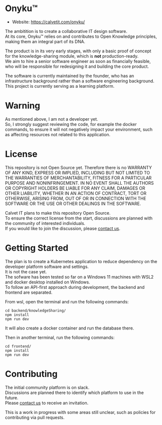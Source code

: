 # Onyku™

- Website: https://calvetit.com/onyku/

The ambitition is to create a collaborative IT design software.  
At its core, Onyku™ relies on and contributes to Open Knowledge principles, making them an integral part of its DNA.  

The product is in its very early stages, with only a basic proof of concept for the knowledge-sharing module, which is **not** production-ready.  
We aim to hire a senior software engineer as soon as financially feasible, who will be responsible for redesigning it and building the core product.  

The software is currently maintained by the founder, who has an infrastructure background rather than a software engineering background.  
This project is currently serving as a learning platform.

# Warning

As mentioned above, I am not a developer yet.  
So, I strongly suggest reviewing the code, for example the docker commands, to ensure it will not negatively impact your environment, such as affecting resources not related to this application.

# License

This repository is not Open Source yet.
Therefore there is no WARRANTY OF ANY KIND, EXPRESS OR IMPLIED, INCLUDING BUT NOT LIMITED TO THE WARRANTIES OF MERCHANTABILITY, FITNESS FOR A PARTICULAR PURPOSE AND NONINFRINGEMENT. IN NO EVENT SHALL THE AUTHORS OR COPYRIGHT HOLDERS BE LIABLE FOR ANY CLAIM, DAMAGES OR OTHER LIABILITY, WHETHER IN AN ACTION OF CONTRACT, TORT OR OTHERWISE, ARISING FROM, OUT OF OR IN CONNECTION WITH THE SOFTWARE OR THE USE OR OTHER DEALINGS IN THE SOFTWARE.

Calvet IT plans to make this repository Open Source.  
To ensure the correct license from the start, discussions are planned with the community of interested individuals.  
If you would like to join the discussion, please [contact us](https://calvetit.com/contact-us/).


# Getting Started
The plan is to create a Kubernetes application to reduce dependency on the developer platform software and settings.  
It is not the case yet.  
The sofware has been tested so far on a Windows 11 machines with WSL2 and docker desktop installed on Windows.  
To follow an API-first approach during development, the backend and frontend are separated.

From wsl, open the terminal and run the following commands:
```
cd backend/knowledgeSharing/
npm install
npm run dev
```
It will also create a docker container and run the database there.

Then in another terminal, run the following commands:
```
cd frontend/
npm install
npm run dev
```

# Contributing

The initial community platform is on slack.  
Discussions are planned there to identify which platform to use in the future.  
Please [contact us](https://calvetit.com/contact-us/) to receive an invitation.  

This is a work in progress with some areas still unclear, such as policies for contributing via pull requests.




